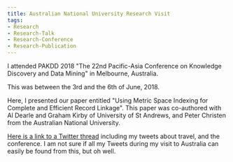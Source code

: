 ```yaml
---
title: Australian National University Research Visit
tags:
- Research
- Research-Talk
- Research-Conference
- Research-Publication
---
```


I attended PAKDD 2018 "The 22nd Pacific-Asia Conference on Knowledge Discovery and Data Mining" in Melbourne, Australia.

This was between the 3rd and the 6th of June, 2018.

Here, I presented our paper entitled "Using Metric Space Indexing for Complete and Efficient Record Linkage".
This paper was co-authored with Al Dearle and Graham Kirby of University of St Andrews, and Peter Christen from the Australian National University.

[Here is a link to a Twitter thread](https://twitter.com/ozgurakgun/status/1000605385953284097) including my tweets about travel, and the conference. I am not sure if all my Tweets during my visit to Australia can easily be found from this, but oh well.

